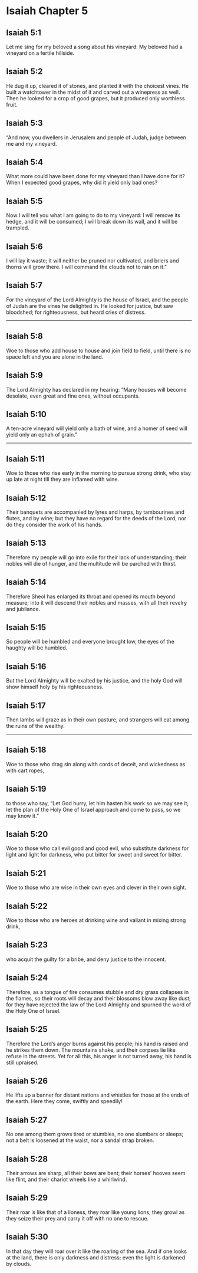 # Isaiah Chapter 5

## Isaiah 5:1

Let me sing for my beloved a song about his vineyard: My beloved had a vineyard on a fertile hillside.

## Isaiah 5:2

He dug it up, cleared it of stones, and planted it with the choicest vines. He built a watchtower in the midst of it and carved out a winepress as well. Then he looked for a crop of good grapes, but it produced only worthless fruit.

## Isaiah 5:3

“And now, you dwellers in Jerusalem and people of Judah, judge between me and my vineyard.

## Isaiah 5:4

What more could have been done for my vineyard than I have done for it? When I expected good grapes, why did it yield only bad ones?

## Isaiah 5:5

Now I will tell you what I am going to do to my vineyard: I will remove its hedge, and it will be consumed; I will break down its wall, and it will be trampled.

## Isaiah 5:6

I will lay it waste; it will neither be pruned nor cultivated, and briers and thorns will grow there. I will command the clouds not to rain on it.”

## Isaiah 5:7

For the vineyard of the Lord Almighty is the house of Israel, and the people of Judah are the vines he delighted in. He looked for justice, but saw bloodshed; for righteousness, but heard cries of distress.

---

## Isaiah 5:8

Woe to those who add house to house and join field to field, until there is no space left and you are alone in the land.

## Isaiah 5:9

The Lord Almighty has declared in my hearing: “Many houses will become desolate, even great and fine ones, without occupants.

## Isaiah 5:10

A ten-acre vineyard will yield only a bath of wine, and a homer of seed will yield only an ephah of grain.”

---

## Isaiah 5:11

Woe to those who rise early in the morning to pursue strong drink, who stay up late at night till they are inflamed with wine.

## Isaiah 5:12

Their banquets are accompanied by lyres and harps, by tambourines and flutes, and by wine; but they have no regard for the deeds of the Lord, nor do they consider the work of his hands.

## Isaiah 5:13

Therefore my people will go into exile for their lack of understanding; their nobles will die of hunger, and the multitude will be parched with thirst.

## Isaiah 5:14

Therefore Sheol has enlarged its throat and opened its mouth beyond measure; into it will descend their nobles and masses, with all their revelry and jubilance.

## Isaiah 5:15

So people will be humbled and everyone brought low, the eyes of the haughty will be humbled.

## Isaiah 5:16

But the Lord Almighty will be exalted by his justice, and the holy God will show himself holy by his righteousness.

## Isaiah 5:17

Then lambs will graze as in their own pasture, and strangers will eat among the ruins of the wealthy.

---

## Isaiah 5:18

Woe to those who drag sin along with cords of deceit, and wickedness as with cart ropes,

## Isaiah 5:19

to those who say, “Let God hurry, let him hasten his work so we may see it; let the plan of the Holy One of Israel approach and come to pass, so we may know it.”

## Isaiah 5:20

Woe to those who call evil good and good evil, who substitute darkness for light and light for darkness, who put bitter for sweet and sweet for bitter.

## Isaiah 5:21

Woe to those who are wise in their own eyes and clever in their own sight.

## Isaiah 5:22

Woe to those who are heroes at drinking wine and valiant in mixing strong drink,

## Isaiah 5:23

who acquit the guilty for a bribe, and deny justice to the innocent.

## Isaiah 5:24

Therefore, as a tongue of fire consumes stubble and dry grass collapses in the flames, so their roots will decay and their blossoms blow away like dust; for they have rejected the law of the Lord Almighty and spurned the word of the Holy One of Israel.

## Isaiah 5:25

Therefore the Lord’s anger burns against his people; his hand is raised and he strikes them down. The mountains shake, and their corpses lie like refuse in the streets. Yet for all this, his anger is not turned away, his hand is still upraised.

## Isaiah 5:26

He lifts up a banner for distant nations and whistles for those at the ends of the earth. Here they come, swiftly and speedily!

## Isaiah 5:27

No one among them grows tired or stumbles, no one slumbers or sleeps; not a belt is loosened at the waist, nor a sandal strap broken.

## Isaiah 5:28

Their arrows are sharp, all their bows are bent; their horses’ hooves seem like flint, and their chariot wheels like a whirlwind.

## Isaiah 5:29

Their roar is like that of a lioness, they roar like young lions; they growl as they seize their prey and carry it off with no one to rescue.

## Isaiah 5:30

In that day they will roar over it like the roaring of the sea. And if one looks at the land, there is only darkness and distress; even the light is darkened by clouds.
